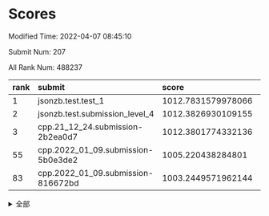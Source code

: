 # Scores

Modified Time: 2022-04-07 08:45:10

Submit Num: 207

All Rank Num: 488237

| rank |               submit               |       score        |       sigma        | pk_num |
| :--- | :--------------------------------- | :----------------- | :----------------- | :----- |
| 1    | jsonzb.test.test_1                 | 1012.7831579978066 | 0.7981856279260612 | 9435   |
| 2    | jsonzb.test.submission_level_4     | 1012.3826930109155 | 0.774145641647733  | 9435   |
| 3    | cpp.21_12_24.submission-2b2ea0d7   | 1012.3801774332136 | 0.7961817838381602 | 9433   |
| 55   | cpp.2022_01_09.submission-5b0e3de2 | 1005.220438284801  | 0.7274148284648237 | 9435   |
| 83   | cpp.2022_01_09.submission-816672bd | 1003.2449571962144 | 0.7071863967484752 | 9434   |


<details>
<summary>全部</summary>

| rank |                 submit                 |       score        |       sigma        | pk_num |
| :--- | :------------------------------------- | :----------------- | :----------------- | :----- |
| 1    | jsonzb.test.test_1                     | 1012.7831579978066 | 0.7981856279260612 | 9435   |
| 2    | jsonzb.test.submission_level_4         | 1012.3826930109155 | 0.774145641647733  | 9435   |
| 3    | cpp.21_12_24.submission-2b2ea0d7       | 1012.3801774332136 | 0.7961817838381602 | 9433   |
| 4    | gobigger.level_3.submission_level_3_39 | 1012.3363820314581 | 0.7945049430008866 | 9435   |
| 5    | gobigger.level_3.submission_level_3_23 | 1011.7770274171214 | 0.791009998072359  | 9439   |
| 6    | gobigger.level_3.submission_level_3_9  | 1011.5674423108014 | 0.7572146858095471 | 9436   |
| 7    | gobigger.level_3.submission_level_3_15 | 1011.3452817429928 | 0.7802358182593163 | 9436   |
| 8    | gobigger.level_3.submission_level_3_8  | 1011.1491908280633 | 0.7706073282148157 | 9434   |
| 9    | gobigger.level_3.submission_level_3_17 | 1010.9867860966855 | 0.774446026627834  | 9438   |
| 10   | gobigger.level_3.submission_level_3_12 | 1010.9390499618717 | 0.7817851619816133 | 9437   |
| 11   | gobigger.level_3.submission_level_3_43 | 1010.758917290777  | 0.7746088373156003 | 9432   |
| 12   | gobigger.level_3.submission_level_3_25 | 1010.7563205757938 | 0.7711173943248296 | 9431   |
| 13   | gobigger.level_3.submission_level_3_48 | 1010.5624387624467 | 0.7742239552754951 | 9434   |
| 14   | gobigger.level_3.submission_level_3_36 | 1010.475734883671  | 0.7426073551838733 | 9436   |
| 15   | gobigger.level_3.submission_level_3_37 | 1010.3821137474173 | 0.7756647958188729 | 9436   |
| 16   | gobigger.level_3.submission_level_3_0  | 1010.3768003783373 | 0.761822931180982  | 9433   |
| 17   | gobigger.level_3.submission_level_3_32 | 1010.3725352298861 | 0.7690777010155152 | 9433   |
| 18   | gobigger.level_3.submission_level_3_42 | 1010.3515957177927 | 0.7700912655766842 | 9436   |
| 19   | gobigger.level_3.submission_level_3_40 | 1010.3397422029559 | 0.7520748243717017 | 9434   |
| 20   | gobigger.level_3.submission_level_3_7  | 1010.2298113327347 | 0.7565813759551965 | 9440   |
| 21   | gobigger.level_3.submission_level_3_24 | 1010.1976848998369 | 0.7536855251772613 | 9431   |
| 22   | gobigger.level_3.submission_level_3_30 | 1010.1966899809481 | 0.7570273589990573 | 9436   |
| 23   | gobigger.level_3.submission_level_3_35 | 1010.180620440838  | 0.7681465528538325 | 9437   |
| 24   | gobigger.level_3.submission_level_3_33 | 1010.1407320835642 | 0.7432800914935027 | 9436   |
| 25   | gobigger.level_3.submission_level_3_22 | 1010.0870761159052 | 0.7693598675180944 | 9435   |
| 26   | gobigger.level_3.submission_level_3_13 | 1009.9682042680703 | 0.7498197044629757 | 9440   |
| 27   | gobigger.level_3.submission_level_3_46 | 1009.9170129464588 | 0.744939607543159  | 9432   |
| 28   | gobigger.level_3.submission_level_3_31 | 1009.890737786813  | 0.7605183568364248 | 9437   |
| 29   | gobigger.level_3.submission_level_3_3  | 1009.8716644166471 | 0.7498357015334969 | 9431   |
| 30   | gobigger.level_3.submission_level_3_26 | 1009.769888665052  | 0.7742939498464804 | 9436   |
| 31   | gobigger.level_3.submission_level_3_19 | 1009.7292843959759 | 0.7526034270629973 | 9430   |
| 32   | gobigger.level_3.submission_level_3_10 | 1009.6841969578932 | 0.7665739537084448 | 9435   |
| 33   | gobigger.level_3.submission_level_3_4  | 1009.6310397863094 | 0.7515728684733327 | 9438   |
| 34   | gobigger.level_3.submission_level_3_47 | 1009.599505453027  | 0.7438403935111861 | 9429   |
| 35   | gobigger.level_3.submission_level_3_2  | 1009.560534274763  | 0.7575502837379764 | 9435   |
| 36   | gobigger.level_3.submission_level_3_41 | 1009.5549938510986 | 0.7395839622156878 | 9431   |
| 37   | gobigger.level_3.submission_level_3_18 | 1009.536265995618  | 0.7473675810070378 | 9436   |
| 38   | gobigger.level_3.submission_level_3_49 | 1009.510136081166  | 0.752462483966311  | 9435   |
| 39   | gobigger.level_3.submission_level_3_14 | 1009.5064216790133 | 0.745293958960898  | 9432   |
| 40   | gobigger.level_3.submission_level_3_1  | 1009.4252869692814 | 0.740113223544357  | 9434   |
| 41   | gobigger.level_3.submission_level_3_5  | 1009.3944684534324 | 0.761160209723638  | 9434   |
| 42   | gobigger.level_3.submission_level_3_6  | 1009.383096449236  | 0.7613200725012488 | 9432   |
| 43   | gobigger.level_3.submission_level_3_16 | 1009.3793969368259 | 0.7555890804365504 | 9434   |
| 44   | gobigger.level_3.submission_level_3_28 | 1009.3336637368346 | 0.7233313617187149 | 9439   |
| 45   | gobigger.level_3.submission_level_3_11 | 1009.2858361086797 | 0.760185760034647  | 9434   |
| 46   | gobigger.level_3.submission_level_3_34 | 1009.2467243177804 | 0.7511929482317017 | 9437   |
| 47   | gobigger.level_3.submission_level_3_44 | 1009.1343913109843 | 0.7749294418469164 | 9437   |
| 48   | gobigger.level_3.submission_level_3_27 | 1009.0518333653039 | 0.7479881119553035 | 9435   |
| 49   | gobigger.level_3.submission_level_3_29 | 1008.9775899456127 | 0.7493590551592549 | 9433   |
| 50   | gobigger.level_3.submission_level_3_21 | 1008.7859000400389 | 0.7566591481080277 | 9430   |
| 51   | gobigger.level_3.submission_level_3_45 | 1008.6961855849673 | 0.7597645547547283 | 9439   |
| 52   | gobigger.level_3.submission_level_3_20 | 1008.5940275133921 | 0.7469019926396544 | 9433   |
| 53   | gobigger.level_3.submission_level_3_38 | 1007.6752439175498 | 0.7357227576937005 | 9434   |
| 54   | gobigger.level_1.submission_level_1_45 | 1005.7359642771341 | 0.7257069118670313 | 9439   |
| 55   | cpp.2022_01_09.submission-5b0e3de2     | 1005.220438284801  | 0.7274148284648237 | 9435   |
| 56   | gobigger.level_1.submission_level_1_49 | 1004.9427117409374 | 0.718798519345467  | 9432   |
| 57   | gobigger.level_1.submission_level_1_9  | 1004.4845864469314 | 0.7120750902627468 | 9434   |
| 58   | gobigger.level_1.submission_level_1_19 | 1004.4621915834647 | 0.7126968337218607 | 9434   |
| 59   | gobigger.level_1.submission_level_1_43 | 1004.4447893942098 | 0.7149082773557144 | 9434   |
| 60   | gobigger.level_1.submission_level_1_16 | 1004.2707275080807 | 0.7133190583235067 | 9438   |
| 61   | gobigger.level_1.submission_level_1_35 | 1004.0162293379137 | 0.720081488586961  | 9434   |
| 62   | gobigger.level_1.submission_level_1_21 | 1003.9045600860048 | 0.7216066870328004 | 9437   |
| 63   | gobigger.level_1.submission_level_1_28 | 1003.8695293360095 | 0.7108318715742648 | 9438   |
| 64   | gobigger.level_1.submission_level_1_17 | 1003.8010382933543 | 0.7205175479734809 | 9432   |
| 65   | gobigger.level_1.submission_level_1_23 | 1003.7827558522941 | 0.7175407849162465 | 9434   |
| 66   | gobigger.level_1.submission_level_1_38 | 1003.7466801009308 | 0.7201529049238772 | 9432   |
| 67   | gobigger.level_1.submission_level_1_37 | 1003.7320920474539 | 0.720432577448901  | 9428   |
| 68   | gobigger.level_1.submission_level_1_36 | 1003.692448696436  | 0.7169655732114442 | 9435   |
| 69   | gobigger.level_1.submission_level_1_41 | 1003.6777287143198 | 0.7316282608342587 | 9438   |
| 70   | gobigger.level_1.submission_level_1_1  | 1003.6636591311825 | 0.7280172040560646 | 9436   |
| 71   | gobigger.level_1.submission_level_1_44 | 1003.6100713725255 | 0.7109070043220953 | 9438   |
| 72   | gobigger.level_1.submission_level_1_10 | 1003.5812348859331 | 0.7201691410681681 | 9436   |
| 73   | gobigger.level_1.submission_level_1_47 | 1003.5719884144352 | 0.7193652493862863 | 9433   |
| 74   | gobigger.level_1.submission_level_1_6  | 1003.5401324208123 | 0.7268525806249426 | 9432   |
| 75   | gobigger.level_1.submission_level_1_7  | 1003.5232787622813 | 0.7231719858334145 | 9437   |
| 76   | gobigger.level_1.submission_level_1_40 | 1003.5031737156694 | 0.7138539201757667 | 9433   |
| 77   | gobigger.level_1.submission_level_1_14 | 1003.4622748371617 | 0.7119628770289574 | 9433   |
| 78   | gobigger.level_1.submission_level_1_11 | 1003.4470854375725 | 0.7096782155484506 | 9434   |
| 79   | gobigger.level_1.submission_level_1_4  | 1003.3896317751874 | 0.7222814273566166 | 9437   |
| 80   | gobigger.level_1.submission_level_1_29 | 1003.3264061189692 | 0.7203785923812964 | 9437   |
| 81   | gobigger.level_1.submission_level_1_2  | 1003.31104590331   | 0.7176915164414951 | 9436   |
| 82   | gobigger.level_1.submission_level_1_18 | 1003.2634104985469 | 0.7138783783307525 | 9436   |
| 83   | cpp.2022_01_09.submission-816672bd     | 1003.2449571962144 | 0.7071863967484752 | 9434   |
| 84   | gobigger.level_1.submission_level_1_42 | 1003.1924937749304 | 0.6937916234362073 | 9436   |
| 85   | gobigger.level_1.submission_level_1_25 | 1003.1235416422834 | 0.7163210602688062 | 9436   |
| 86   | gobigger.level_1.submission_level_1_12 | 1003.081774488772  | 0.7212899781100354 | 9437   |
| 87   | gobigger.level_1.submission_level_1_32 | 1003.0196910939204 | 0.7074062311441152 | 9434   |
| 88   | gobigger.level_1.submission_level_1_22 | 1003.0026401748878 | 0.701985455798817  | 9434   |
| 89   | gobigger.level_1.submission_level_1_3  | 1002.9802861536659 | 0.7220334646206106 | 9441   |
| 90   | gobigger.level_1.submission_level_1_5  | 1002.9643266481246 | 0.7216817841026455 | 9440   |
| 91   | gobigger.level_1.submission_level_1_26 | 1002.9228700709258 | 0.729560790744074  | 9431   |
| 92   | gobigger.level_1.submission_level_1_20 | 1002.896314237301  | 0.7077709815665177 | 9438   |
| 93   | gobigger.level_1.submission_level_1_24 | 1002.8092415301917 | 0.7278811402486302 | 9437   |
| 94   | gobigger.level_1.submission_level_1_30 | 1002.7026079035064 | 0.7194661024379494 | 9434   |
| 95   | gobigger.level_1.submission_level_1_33 | 1002.648385593577  | 0.7116091108130085 | 9433   |
| 96   | gobigger.level_1.submission_level_1_34 | 1002.6476862469082 | 0.7128603376302418 | 9436   |
| 97   | gobigger.level_1.submission_level_1_48 | 1002.5788069741598 | 0.715321921090121  | 9435   |
| 98   | gobigger.level_1.submission_level_1_27 | 1002.5786194735506 | 0.7266032211559903 | 9434   |
| 99   | gobigger.level_1.submission_level_1_0  | 1002.4579386250462 | 0.724355028847177  | 9432   |
| 100  | gobigger.level_1.submission_level_1_39 | 1002.3922458506364 | 0.7082941272841091 | 9432   |
| 101  | gobigger.level_1.submission_level_1_31 | 1002.186287407377  | 0.7070279721296908 | 9432   |
| 102  | gobigger.level_1.submission_level_1_8  | 1002.177520727898  | 0.7169041591593208 | 9434   |
| 103  | gobigger.level_1.submission_level_1_13 | 1002.1183991707337 | 0.70439842915344   | 9430   |
| 104  | gobigger.level_1.submission_level_1_46 | 1001.7502607077095 | 0.7113387332838091 | 9430   |
| 105  | gobigger.level_1.submission_level_1_15 | 1001.5026349601225 | 0.6990548981791194 | 9429   |
| 106  | gobigger.random.submission_random_25   | 997.309716070558   | 0.714880392946918  | 9429   |
| 107  | gobigger.random.submission_random_6    | 997.2820919689032  | 0.7114302103755901 | 9429   |
| 108  | gobigger.random.submission_random_44   | 997.2681580485126  | 0.7058712801281036 | 9435   |
| 109  | gobigger.random.submission_random_29   | 997.1105896219918  | 0.7024611986422561 | 9430   |
| 110  | gobigger.random.submission_random_21   | 996.9834302345788  | 0.7099283191076555 | 9438   |
| 111  | gobigger.random.submission_random_7    | 996.8944854424283  | 0.7257239715932384 | 9434   |
| 112  | gobigger.random.submission_random_3    | 996.8720936871106  | 0.7057280574897247 | 9431   |
| 113  | gobigger.random.submission_random_35   | 996.7034504256495  | 0.7097547195980093 | 9435   |
| 114  | gobigger.random.submission_random_33   | 996.690520310391   | 0.714711928619231  | 9436   |
| 115  | gobigger.random.submission_random_18   | 996.6855327600422  | 0.7114633439969561 | 9432   |
| 116  | gobigger.random.submission_random_42   | 996.5215548459306  | 0.7135484915294351 | 9432   |
| 117  | gobigger.random.submission_random_17   | 996.4477348792014  | 0.7079416714791748 | 9435   |
| 118  | gobigger.random.submission_random_9    | 996.3781382206051  | 0.7076911720526221 | 9434   |
| 119  | gobigger.random.submission_random_49   | 996.3379371361225  | 0.7076729326358401 | 9438   |
| 120  | gobigger.random.submission_random_34   | 996.3278426043111  | 0.7086840932300893 | 9432   |
| 121  | gobigger.random.submission_random_31   | 996.3276004833903  | 0.7138068827444862 | 9427   |
| 122  | gobigger.random.submission_random_10   | 996.3243408558271  | 0.708691603852094  | 9433   |
| 123  | gobigger.random.submission_random_36   | 996.2997084795113  | 0.7061200755623062 | 9438   |
| 124  | gobigger.random.submission_random_15   | 996.270690904322   | 0.7222686005545128 | 9430   |
| 125  | gobigger.random.submission_random_39   | 996.2016189162923  | 0.715207985375108  | 9442   |
| 126  | gobigger.random.submission_random_11   | 996.1934371323472  | 0.6975522115899533 | 9428   |
| 127  | gobigger.random.submission_random_19   | 996.1825179382088  | 0.7081077387055902 | 9435   |
| 128  | gobigger.random.submission_random_16   | 996.1820369779601  | 0.7183844870597608 | 9437   |
| 129  | gobigger.random.submission_random_0    | 996.1224583455956  | 0.7035107244778965 | 9438   |
| 130  | gobigger.random.submission_random_40   | 996.1137415170374  | 0.6987460623121401 | 9438   |
| 131  | gobigger.random.submission_random_2    | 996.0540786901331  | 0.7088493954125519 | 9439   |
| 132  | gobigger.random.submission_random_8    | 996.04335071944    | 0.7077419693137701 | 9433   |
| 133  | gobigger.random.submission_random_23   | 995.9935202098263  | 0.72667603476184   | 9431   |
| 134  | gobigger.random.submission_random_48   | 995.9726423966626  | 0.7297553478944506 | 9438   |
| 135  | gobigger.random.submission_random_32   | 995.910500918052   | 0.7168082223848886 | 9434   |
| 136  | gobigger.random.submission_random_43   | 995.8561765150853  | 0.7045072319766833 | 9432   |
| 137  | gobigger.random.submission_random_28   | 995.7833336911439  | 0.7176744004791633 | 9436   |
| 138  | gobigger.random.submission_random_20   | 995.7109294417199  | 0.7151374792709638 | 9434   |
| 139  | gobigger.random.submission_random_14   | 995.6978913812106  | 0.707077107813647  | 9436   |
| 140  | gobigger.random.submission_random_37   | 995.5795906433702  | 0.7135999764583104 | 9434   |
| 141  | gobigger.random.submission_random_22   | 995.5602364868895  | 0.7189297645385716 | 9432   |
| 142  | gobigger.random.submission_random_12   | 995.5491260967024  | 0.7022876510382121 | 9432   |
| 143  | gobigger.random.submission_random_27   | 995.4436763444807  | 0.718578274471424  | 9433   |
| 144  | gobigger.random.submission_random_45   | 995.4427058654827  | 0.7208484590614036 | 9436   |
| 145  | gobigger.random.submission_random_4    | 995.4175065667598  | 0.7071140297571463 | 9429   |
| 146  | gobigger.random.submission_random_30   | 995.3799954310043  | 0.7144591524009837 | 9432   |
| 147  | gobigger.random.submission_random_1    | 995.3738115804015  | 0.7075606605144    | 9437   |
| 148  | gobigger.random.submission_random_26   | 995.2139275300132  | 0.7045371616836335 | 9431   |
| 149  | gobigger.random.submission_random_38   | 995.2138552002995  | 0.715655056192731  | 9436   |
| 150  | gobigger.random.submission_random_24   | 995.1929376109427  | 0.7176932787213961 | 9437   |
| 151  | gobigger.random.submission_random_5    | 994.992098874273   | 0.7245527746363853 | 9439   |
| 152  | gobigger.random.submission_random_13   | 994.6882453853168  | 0.7075206289920067 | 9435   |
| 153  | gobigger.random.submission_random_46   | 994.5953991722916  | 0.7027639190077877 | 9437   |
| 154  | gobigger.random.submission_random_41   | 994.3743424309032  | 0.7099997171284553 | 9434   |
| 155  | gobigger.level_2.submission_level_2_11 | 994.1085897194791  | 0.7408954518251276 | 9438   |
| 156  | gobigger.random.submission_random_47   | 994.0128422429684  | 0.7338639840113705 | 9428   |
| 157  | gobigger.level_2.submission_level_2_44 | 994.0060384416855  | 0.7305675473845201 | 9431   |
| 158  | gobigger.level_2.submission_level_2_4  | 993.9976594741805  | 0.731878260658446  | 9435   |
| 159  | gobigger.level_2.submission_level_2_1  | 993.8945843718175  | 0.721440811727548  | 9436   |
| 160  | gobigger.level_2.submission_level_2_15 | 993.8226449439314  | 0.7340659092000834 | 9437   |
| 161  | gobigger.level_2.submission_level_2_22 | 993.8110207453659  | 0.7432260064971492 | 9438   |
| 162  | gobigger.level_2.submission_level_2_12 | 993.6096489042759  | 0.7308117675041906 | 9430   |
| 163  | gobigger.level_2.submission_level_2_18 | 993.5234385212924  | 0.7357976998477389 | 9435   |
| 164  | gobigger.level_2.submission_level_2_31 | 993.3740535314441  | 0.7373882722000922 | 9431   |
| 165  | gobigger.level_2.submission_level_2_5  | 993.24416865177    | 0.7442101182729414 | 9437   |
| 166  | gobigger.level_2.submission_level_2_9  | 993.2030946411561  | 0.7469261807475327 | 9435   |
| 167  | gobigger.level_2.submission_level_2_6  | 993.1450872807072  | 0.7289555953157819 | 9430   |
| 168  | gobigger.level_2.submission_level_2_49 | 992.950973439432   | 0.7396071171786535 | 9432   |
| 169  | gobigger.level_2.submission_level_2_45 | 992.8993821425263  | 0.7269949779184751 | 9438   |
| 170  | gobigger.level_2.submission_level_2_35 | 992.8098028872595  | 0.7501463567180777 | 9436   |
| 171  | gobigger.level_2.submission_level_2_24 | 992.7973756933293  | 0.7423623010998074 | 9438   |
| 172  | gobigger.level_2.submission_level_2_38 | 992.7918651536658  | 0.7407138533650869 | 9439   |
| 173  | gobigger.level_2.submission_level_2_34 | 992.6809445045867  | 0.7399739386699766 | 9436   |
| 174  | gobigger.level_2.submission_level_2_0  | 992.6395599458815  | 0.7514895147136657 | 9433   |
| 175  | gobigger.level_2.submission_level_2_46 | 992.6380539555471  | 0.7514312712250393 | 9438   |
| 176  | gobigger.level_2.submission_level_2_25 | 992.5966242427359  | 0.7528072285975616 | 9430   |
| 177  | gobigger.level_2.submission_level_2_30 | 992.5416900248773  | 0.7468608064148942 | 9439   |
| 178  | gobigger.level_2.submission_level_2_2  | 992.3901279143506  | 0.7502877551201853 | 9431   |
| 179  | gobigger.level_2.submission_level_2_28 | 992.3664132404632  | 0.763534802535608  | 9438   |
| 180  | gobigger.level_2.submission_level_2_36 | 992.3030039466267  | 0.7383741200680144 | 9431   |
| 181  | gobigger.level_2.submission_level_2_27 | 992.2725698116644  | 0.7506249447725469 | 9437   |
| 182  | gobigger.level_2.submission_level_2_8  | 992.2366990099216  | 0.7712340879498972 | 9431   |
| 183  | gobigger.level_2.submission_level_2_10 | 992.1937035931503  | 0.7677409625913697 | 9430   |
| 184  | gobigger.level_2.submission_level_2_42 | 992.0429639470375  | 0.7606384168142512 | 9441   |
| 185  | gobigger.level_2.submission_level_2_43 | 992.0123488637824  | 0.7469917756619401 | 9431   |
| 186  | gobigger.level_2.submission_level_2_47 | 991.9541249235021  | 0.7698418390123103 | 9435   |
| 187  | gobigger.level_2.submission_level_2_19 | 991.7589745668856  | 0.7368282010095321 | 9432   |
| 188  | gobigger.level_2.submission_level_2_33 | 991.7519094655497  | 0.7430996042824122 | 9438   |
| 189  | gobigger.level_2.submission_level_2_39 | 991.7118538327867  | 0.7434690800888819 | 9431   |
| 190  | gobigger.level_2.submission_level_2_14 | 991.6932981546927  | 0.7547505570201762 | 9436   |
| 191  | gobigger.level_2.submission_level_2_20 | 991.6195547926479  | 0.760692151828902  | 9435   |
| 192  | gobigger.level_2.submission_level_2_40 | 991.5695029803338  | 0.7526026355581678 | 9435   |
| 193  | gobigger.level_2.submission_level_2_41 | 991.5029656910742  | 0.7400665228226079 | 9437   |
| 194  | gobigger.level_2.submission_level_2_3  | 991.3669169332841  | 0.7517234999929694 | 9439   |
| 195  | gobigger.level_2.submission_level_2_48 | 991.2746955228544  | 0.7511779221485084 | 9434   |
| 196  | gobigger.level_2.submission_level_2_21 | 991.2651014318533  | 0.7586059543239121 | 9437   |
| 197  | gobigger.level_2.submission_level_2_26 | 991.2602962531566  | 0.7434202855798476 | 9433   |
| 198  | gobigger.level_2.submission_level_2_13 | 991.2585061458274  | 0.7387867456392316 | 9433   |
| 199  | gobigger.level_2.submission_level_2_16 | 991.1503515556528  | 0.7636127786499054 | 9434   |
| 200  | gobigger.level_2.submission_level_2_37 | 991.0389799379074  | 0.7675660824181995 | 9430   |
| 201  | gobigger.level_2.submission_level_2_29 | 990.9515938458587  | 0.7618336771500387 | 9439   |
| 202  | gobigger.level_2.submission_level_2_17 | 990.789282991882   | 0.7669089427918214 | 9435   |
| 203  | gobigger.level_2.submission_level_2_32 | 990.5993596163969  | 0.7656100081232229 | 9428   |
| 204  | gobigger.level_2.submission_level_2_7  | 990.1102156887576  | 0.7773065491057021 | 9436   |
| 205  | gobigger.level_2.submission_level_2_23 | 989.8982573369841  | 0.7825615088947313 | 9434   |
| 206  | gobigger.none.submission_none_0        | 977.1004389269347  | 1.2910976921992947 | 9436   |
| 207  | gobigger.none.submission_none_1        | 976.0076325243461  | 1.5207543289117789 | 9440   |

</details>